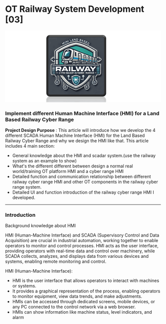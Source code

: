 # OT Railway System Development [03]

![](img/s_02.png)

### Implement different Human Machine Interface (HMI) for a Land Based Railway Cyber Range

**Project Design Purpose** : This article will introduce how we develop the 4 different SCADA Human Machine Interface (HMI) for the Land Based Railway Cyber Range and why we design the HMI like that. This article includes 4 main section:

- General knowledge about the HMI and scadar system.(use the railway system as an example to show)
- What's the different different between design a normal real world/training OT platform HMI and a cyber range HMI
- Detailed function and communication relationship between different railway cyber range HMI and other OT components in the railway cyber range system. 
- Detailed UI and function introduction of the railway cyber range HMI I developed.







------

### Introduction 





Background knowledge about HMI

HMI (Human-Machine Interface) and SCADA (Supervisory Control and Data Acquisition) are crucial in industrial automation, working together to enable operators to monitor and control processes. HMI acts as the user interface, providing operators with real-time data and control over machinery, while SCADA collects, analyzes, and displays data from various devices and systems, enabling remote monitoring and control. 

HMI (Human-Machine Interface):

- HMI is the user interface that allows operators to interact with machines or systems. 
- It provides a graphical representation of the process, enabling operators to monitor equipment, view data trends, and make adjustments. 
- HMIs can be accessed through dedicated screens, mobile devices, or any PC connected to the control network via a web browser. 
- HMIs can show information like machine status, level indicators, and alarm